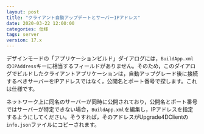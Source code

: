 ```yaml
---
layout: post
title: "クライアント自動アップデートとサーバーIPアドレス"
date: 2020-03-22 12:00:00
categories: 仕様 
tags: server 
version: 17.x
---
```


デザインモードの「アプリケーションビルド」ダイアログには，``BuildApp.xml``の``IPAddress``キーに相当するフィールドがありません。そのため，このダイアログでビルドしたクライアントアプリケーションは，自動アップグレード後に接続するべきサーバーをIPアドレスではなく，公開名とポート番号で探します。これは仕様です。

ネットワーク上に同名のサーバーが同時に公開されており，公開名とポート番号ではサーバーが特定できない場合，``BuildApp.xml``を編集し，IPアドレスを指定するようにしてください。そうすれば，そのアドレスがUpgrade4DClientの``info.json``ファイルにコピーされます。
